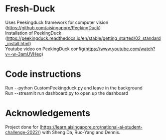 # Fresh-Duck

Uses Peekingduck framework for computer vision (https://github.com/aisingapore/PeekingDuck) \
Installation of PeekingDuck (https://peekingduck.readthedocs.io/en/stable/getting_started/02_standard_install.html) \
Youtube video on PeekingDuck config(https://www.youtube.com/watch?v=-w-3amUVHeg)

# Code instructions

Run --python CustomPeekingduck.py and leave in the background\
Run --streamlit run dashboard.py to open up the dashboard

# Acknowledgements
Project done for (https://learn.aisingapore.org/national-ai-student-challenge-2022/) with Sheng Da, Ruo-Yang and Dennis.

